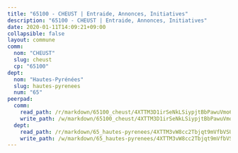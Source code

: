 ```yaml
---
title: "65100 - CHEUST | Entraide, Annonces, Initiatives"
description: "65100 - CHEUST | Entraide, Annonces, Initiatives"
date: 2020-01-11T14:09:21+09:00
collapsible: false
layout: commune
comm:
  nom: "CHEUST"
  slug: cheust
  cp: "65100"
dept:
  nom: "Hautes-Pyrénées"
  slug: hautes-pyrenees
  num: "65"
peerpad:
  comm:
    read_path: /r/markdown/65100_cheust/4XTTM3D1irSeNkLSiypjtBbPawuVmo6VT5nW79h9CcNzges5Q
    write_path: /w/markdown/65100_cheust/4XTTM3D1irSeNkLSiypjtBbPawuVmo6VT5nW79h9CcNzges5Q-K3TgUDLiNgjngWGrsWWJBBdvK8PPi9Zutrao753oBZNLuKVmDWrTuYE9VcPvFHMGPf6NYFiMzek2DkhCBeCPhVcgAcaXsq8hhirJef1b72TGsnMopDsU6qdxefswDkPrrDa4UFKC
  dept:
    read_path: /r/markdown/65_hautes-pyrenees/4XTTM3vW8cc2Tbjqt9mVfbVSUAH9xcwMWwsa1QeVP8NGfSkcB
    write_path: /w/markdown/65_hautes-pyrenees/4XTTM3vW8cc2Tbjqt9mVfbVSUAH9xcwMWwsa1QeVP8NGfSkcB-K3TgUqbbY3e2f1nwkc2f5oyooSxMX2yEPZpefEfNGN9gz2f93N7m2m16knqkAcf6sotdkJTGbpadMfCys9Hd3fKkct3QjCYdABrJRdWBg5xiz9szhAcPe3CZzoUDF2f8sKWAtKWj
---
```


